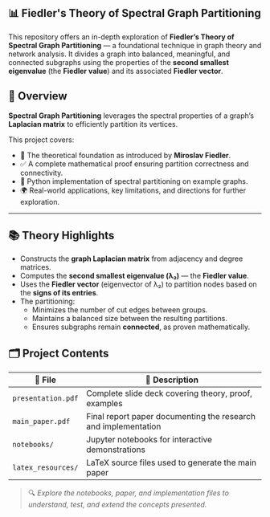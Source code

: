 ## 📊 Fiedler's Theory of Spectral Graph Partitioning

This repository offers an in-depth exploration of **Fiedler’s Theory of Spectral Graph Partitioning** — a foundational technique in graph theory and network analysis. It divides a graph into balanced, meaningful, and connected subgraphs using the properties of the **second smallest eigenvalue** (the **Fiedler value**) and its associated **Fiedler vector**.


## 📖 Overview
**Spectral Graph Partitioning** leverages the spectral properties of a graph’s **Laplacian matrix** to efficiently partition its vertices.

This project covers:
* 📘 The theoretical foundation as introduced by **Miroslav Fiedler**.
* ✅ A complete mathematical proof ensuring partition correctness and connectivity.
* 🧮 Python implementation of spectral partitioning on example graphs.
* 🌍 Real-world applications, key limitations, and directions for further exploration.

---

## 📚 Theory Highlights

* Constructs the **graph Laplacian matrix** from adjacency and degree matrices.
* Computes the **second smallest eigenvalue (λ₂)** — the **Fiedler value**.
* Uses the **Fiedler vector** (eigenvector of λ₂) to partition nodes based on the **signs of its entries**.
* The partitioning:
  * Minimizes the number of cut edges between groups.
  * Maintains a balanced size between the resulting partitions.
  * Ensures subgraphs remain **connected**, as proven mathematically.

## 🗂️ Project Contents

| 📄 File                    | 📑 Description                                                 |
| -------------------------- | -------------------------------------------------------------- |
| `presentation.pdf`         | Complete slide deck covering theory, proof, examples           |
| `main_paper.pdf`           | Final report paper documenting the research and implementation |
| `notebooks/`               | Jupyter notebooks for interactive demonstrations               |
| `latex_resources/`         | LaTeX source files used to generate the main paper             |

> 🔍 *Explore the notebooks, paper, and implementation files to understand, test, and extend the concepts presented.*


